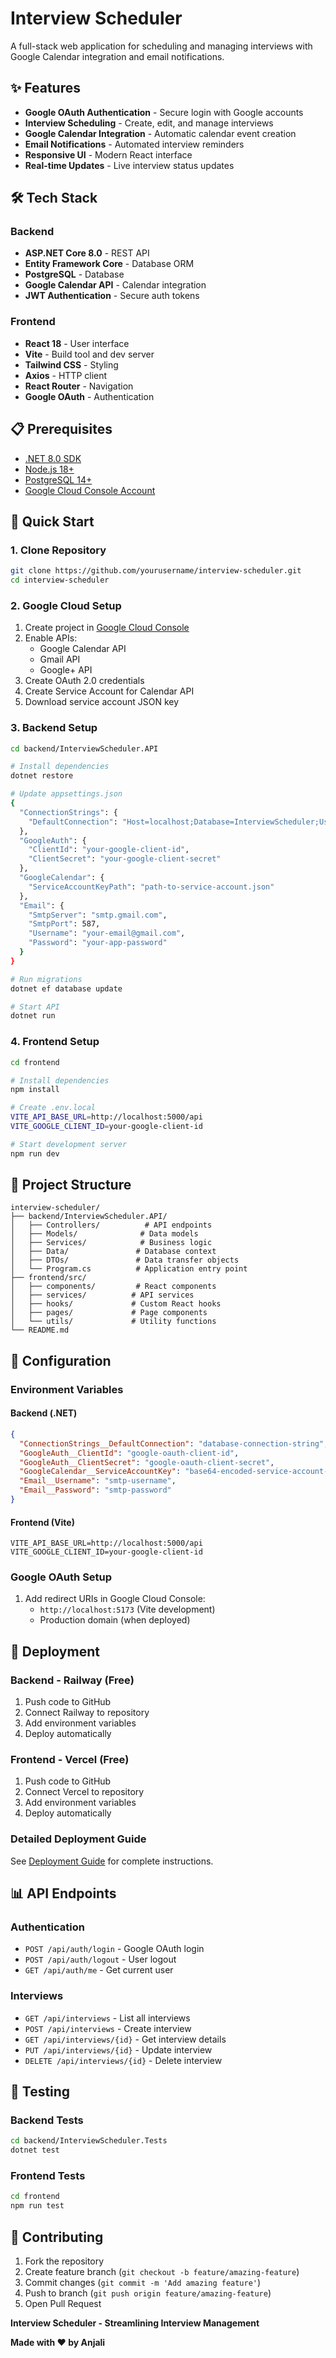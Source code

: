 # Interview Scheduler

A full-stack web application for scheduling and managing interviews with Google Calendar integration and email notifications.

## ✨ Features

- **Google OAuth Authentication** - Secure login with Google accounts
- **Interview Scheduling** - Create, edit, and manage interviews
- **Google Calendar Integration** - Automatic calendar event creation
- **Email Notifications** - Automated interview reminders
- **Responsive UI** - Modern React interface
- **Real-time Updates** - Live interview status updates

## 🛠️ Tech Stack

### Backend
- **ASP.NET Core 8.0** - REST API
- **Entity Framework Core** - Database ORM
- **PostgreSQL** - Database
- **Google Calendar API** - Calendar integration
- **JWT Authentication** - Secure auth tokens

### Frontend
- **React 18** - User interface
- **Vite** - Build tool and dev server
- **Tailwind CSS** - Styling
- **Axios** - HTTP client
- **React Router** - Navigation
- **Google OAuth** - Authentication

## 📋 Prerequisites

- [.NET 8.0 SDK](https://dotnet.microsoft.com/download/dotnet/8.0)
- [Node.js 18+](https://nodejs.org/)
- [PostgreSQL 14+](https://www.postgresql.org/download/)
- [Google Cloud Console Account](https://console.cloud.google.com/)

## 🚀 Quick Start

### 1. Clone Repository
```bash
git clone https://github.com/yourusername/interview-scheduler.git
cd interview-scheduler
```

### 2. Google Cloud Setup
1. Create project in [Google Cloud Console](https://console.cloud.google.com/)
2. Enable APIs:
   - Google Calendar API
   - Gmail API
   - Google+ API
3. Create OAuth 2.0 credentials
4. Create Service Account for Calendar API
5. Download service account JSON key

### 3. Backend Setup
```bash
cd backend/InterviewScheduler.API

# Install dependencies
dotnet restore

# Update appsettings.json
{
  "ConnectionStrings": {
    "DefaultConnection": "Host=localhost;Database=InterviewScheduler;Username=postgres;Password=yourpassword"
  },
  "GoogleAuth": {
    "ClientId": "your-google-client-id",
    "ClientSecret": "your-google-client-secret"
  },
  "GoogleCalendar": {
    "ServiceAccountKeyPath": "path-to-service-account.json"
  },
  "Email": {
    "SmtpServer": "smtp.gmail.com",
    "SmtpPort": 587,
    "Username": "your-email@gmail.com",
    "Password": "your-app-password"
  }
}

# Run migrations
dotnet ef database update

# Start API
dotnet run
```

### 4. Frontend Setup
```bash
cd frontend

# Install dependencies
npm install

# Create .env.local
VITE_API_BASE_URL=http://localhost:5000/api
VITE_GOOGLE_CLIENT_ID=your-google-client-id

# Start development server
npm run dev
```

## 📁 Project Structure

```
interview-scheduler/
├── backend/InterviewScheduler.API/
│   ├── Controllers/          # API endpoints
│   ├── Models/              # Data models
│   ├── Services/            # Business logic
│   ├── Data/               # Database context
│   ├── DTOs/               # Data transfer objects
│   └── Program.cs          # Application entry point
├── frontend/src/
│   ├── components/         # React components
│   ├── services/          # API services
│   ├── hooks/             # Custom React hooks
│   ├── pages/             # Page components
│   └── utils/             # Utility functions
└── README.md
```

## 🔧 Configuration

### Environment Variables

#### Backend (.NET)
```json
{
  "ConnectionStrings__DefaultConnection": "database-connection-string",
  "GoogleAuth__ClientId": "google-oauth-client-id",
  "GoogleAuth__ClientSecret": "google-oauth-client-secret",
  "GoogleCalendar__ServiceAccountKey": "base64-encoded-service-account-json",
  "Email__Username": "smtp-username",
  "Email__Password": "smtp-password"
}
```

#### Frontend (Vite)
```env
VITE_API_BASE_URL=http://localhost:5000/api
VITE_GOOGLE_CLIENT_ID=your-google-client-id
```

### Google OAuth Setup
1. Add redirect URIs in Google Cloud Console:
   - `http://localhost:5173` (Vite development)
   - Production domain (when deployed)

## 🚀 Deployment

### Backend - Railway (Free)
1. Push code to GitHub
2. Connect Railway to repository
3. Add environment variables
4. Deploy automatically

### Frontend - Vercel (Free)
1. Push code to GitHub
2. Connect Vercel to repository
3. Add environment variables
4. Deploy automatically

### Detailed Deployment Guide
See [Deployment Guide](docs/DEPLOYMENT.md) for complete instructions.

## 📊 API Endpoints

### Authentication
- `POST /api/auth/login` - Google OAuth login
- `POST /api/auth/logout` - User logout
- `GET /api/auth/me` - Get current user

### Interviews
- `GET /api/interviews` - List all interviews
- `POST /api/interviews` - Create interview
- `GET /api/interviews/{id}` - Get interview details
- `PUT /api/interviews/{id}` - Update interview
- `DELETE /api/interviews/{id}` - Delete interview

## 🧪 Testing

### Backend Tests
```bash
cd backend/InterviewScheduler.Tests
dotnet test
```

### Frontend Tests
```bash
cd frontend
npm run test
```

## 🤝 Contributing

1. Fork the repository
2. Create feature branch (`git checkout -b feature/amazing-feature`)
3. Commit changes (`git commit -m 'Add amazing feature'`)
4. Push to branch (`git push origin feature/amazing-feature`)
5. Open Pull Request


**Interview Scheduler - Streamlining Interview Management**

**Made with ❤️ by Anjali**
